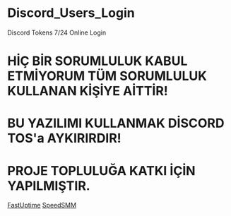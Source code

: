 # Discord_Users_Login
Discord Tokens 7/24 Online Login

# HİÇ BİR SORUMLULUK KABUL ETMİYORUM TÜM SORUMLULUK KULLANAN KİŞİYE AİTTİR!
# BU YAZILIMI KULLANMAK DİSCORD TOS'a AYKIRIRDIR!
# PROJE TOPLULUĞA KATKI İÇİN YAPILMIŞTIR.

[FastUptime](https://fastuptime.com)
[SpeedSMM](https://speedsmm.com)
